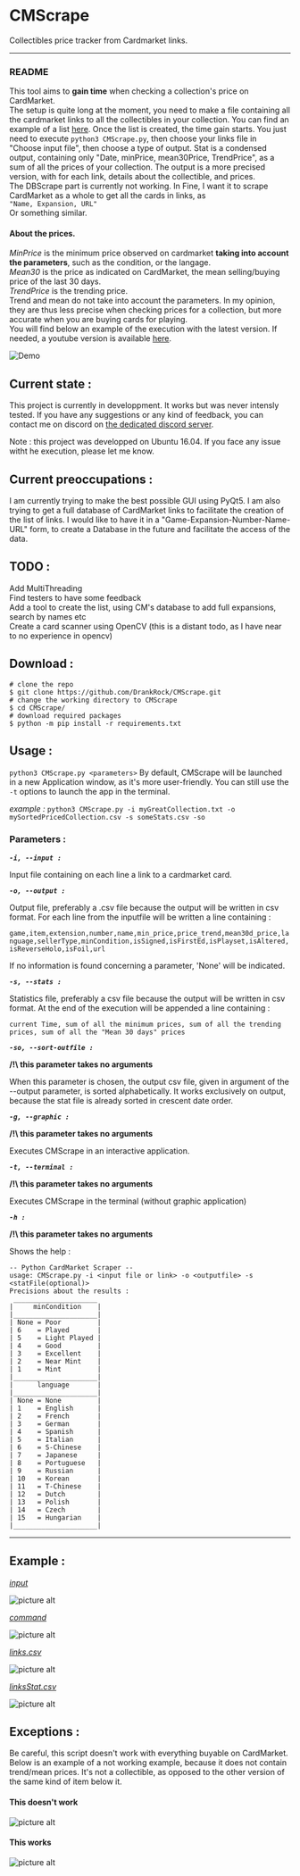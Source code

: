 # CMScrape
Collectibles price tracker from Cardmarket links.

---
### README
This tool aims to **gain time** when checking a collection's price on CardMarket.  
The setup is quite long at the moment, you need to make a file containing all the cardmarket links to all the collectibles in your collection. You can find an example of a list [here](https://github.com/DrankRock/CMScrape/blob/main/CMScrape/myCards.txt). Once the list is created, the time gain starts. You just need to execute `python3 CMScrape.py`, then choose your links file in "Choose input file", then choose a type of output. Stat is a condensed output, containing only "Date, minPrice, mean30Price, TrendPrice", as a sum of all the prices of your collection. The output is a more precised version, with for each link, details about the collectible, and prices.  
The DBScrape part is currently not working. In Fine, I want it to scrape CardMarket as a whole to get all the cards in links, as  
`"Name, Expansion, URL"`  
Or something similar.  

#### About the prices.  
*MinPrice* is the minimum price observed on cardmarket **taking into account the parameters**, such as the condition, or the langage.  
*Mean30* is the price as indicated on CardMarket, the mean selling/buying price of the last 30 days.  
*TrendPrice* is the trending price.  
Trend and mean do not take into account the parameters. In my opinion, they are thus less precise when checking prices for a collection, but more accurate when you are buying cards for playing.   
You will find below an example of the execution with the latest version. If needed, a youtube version is available [here](https://www.youtube.com/watch?v=3Wjy0_205oI).

![Demo](.github/images/CMScrape_Demo.gif)

## Current state :
This project is currently in developpment. It works but was never intensly tested.
If you have any suggestions or any kind of feedback, you can contact me on discord on [the dedicated discord server](https://discord.gg/UR3R5C5Ehn).

Note : this project was developped on Ubuntu 16.04. If you face any issue witht he execution, please let me know.

## Current preoccupations :
I am currently trying to make the best possible GUI using PyQt5. I am also trying to get a full database of CardMarket links to facilitate the creation of the list of links. I would like to have it in a "Game-Expansion-Number-Name-URL" form, to create a Database in the future and facilitate the access of the data. 

## TODO :
Add MultiThreading  
Find testers to have some feedback  
Add a tool to create the list, using CM's database to add full expansions, search by names etc  
Create a card scanner using OpenCV (this is a distant todo, as I have near to no experience in opencv)  

## Download :
```shell
# clone the repo
$ git clone https://github.com/DrankRock/CMScrape.git
# change the working directory to CMScrape
$ cd CMScrape/
# download required packages
$ python -m pip install -r requirements.txt
```

## Usage :
`python3 CMScrape.py <parameters>`
By default, CMScrape will be launched in a new Application window, as it's more user-friendly. You can still use the `-t` options to launch the app in the terminal.

*example :*
`python3 CMScrape.py -i myGreatCollection.txt -o mySortedPricedCollection.csv -s someStats.csv -so`

### Parameters :
***`-i, --input :`***

Input file containing on each line a link to a cardmarket card. 

***`-o, --output :`***

Output file, preferably a .csv file because the output will be written in csv format. For each line from the inputfile will be written a line containing :

`game,item,extension,number,name,min_price,price_trend,mean30d_price,language,sellerType,minCondition,isSigned,isFirstEd,isPlayset,isAltered,isReverseHolo,isFoil,url`

If no information is found concerning a parameter, 'None' will be indicated.


***`-s, --stats :`***

Statistics file, preferably a csv file because the output will be written in csv format. At the end of the execution will be appended a line containing :

`current Time, sum of all the minimum prices, sum of all the trending prices, sum of all the "Mean 30 days" prices`

***`-so, --sort-outfile :`***

**/!\ this parameter takes no arguments**

When this parameter is chosen, the output csv file, given in argument of the --output parameter, is sorted alphabetically. It works exclusively on output, because the stat file is already sorted in crescent date order.

***`-g, --graphic :`***

**/!\ this parameter takes no arguments**

Executes CMScrape in an interactive application.


***`-t, --terminal :`***

**/!\ this parameter takes no arguments**

Executes CMScrape in the terminal (without graphic application)


***`-h :`***

**/!\ this parameter takes no arguments**

Shows the help :
```
-- Python CardMarket Scraper --
usage: CMScrape.py -i <input file or link> -o <outputfile> -s <statFile(optional)>
Precisions about the results :
 _____________________
|     minCondition    |
|_____________________|
| None = Poor         |
| 6    = Played       |
| 5    = Light Played |
| 4    = Good         |
| 3    = Excellent    |
| 2    = Near Mint    |
| 1    = Mint         |
|_____________________|
|      language       |
|_____________________|
| None = None         |
| 1    = English      |
| 2    = French       |
| 3    = German       |
| 4    = Spanish      |
| 5    = Italian      |
| 6    = S-Chinese    |
| 7    = Japanese     |
| 8    = Portuguese   |
| 9    = Russian      |
| 10   = Korean       |
| 11   = T-Chinese    |
| 12   = Dutch        |
| 13   = Polish       |
| 14   = Czech        |
| 15   = Hungarian    |
|_____________________|
```

---
## Example :
<ins>*input*</ins>

![picture alt](https://github.com/DrankRock/PokeScraper/blob/main/gitRessources/Screenshot%20from%202021-11-20%2019-00-58.png "links.txt")

<ins>*command*</ins>

![picture alt](https://github.com/DrankRock/PokeScraper/blob/main/gitRessources/Screenshot%20from%202021-11-20%2019-03-22.png "command")

<ins>*links.csv*</ins>

![picture alt](https://github.com/DrankRock/PokeScraper/blob/main/gitRessources/Screenshot%20from%202021-11-20%2019-05-10.png "links.csv")

<ins>*linksStat.csv*</ins>

![picture alt](https://github.com/DrankRock/PokeScraper/blob/main/gitRessources/Screenshot%20from%202021-11-20%2019-05-50.png "linksStat.csv")

## Exceptions :
Be careful, this script doesn't work with everything buyable on CardMarket.
Below is an example of a not working example, because it does not contain trend/mean prices. It's not a collectible, as opposed to the other version of the same kind of item below it.

#### This doesn't work
![picture alt](https://github.com/DrankRock/CMScrape/blob/main/gitRessources/doesntWork.png "doesntWorkExample")

#### This works
![picture alt](https://github.com/DrankRock/CMScrape/blob/main/gitRessources/works.png "workingExample")
